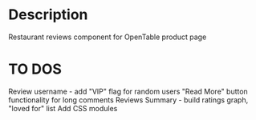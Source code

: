 # Description
Restaurant reviews component for OpenTable product page

# TO DOS
  Review username - add "VIP" flag for random users
  "Read More" button functionality for long comments
  Reviews Summary - build ratings graph, "loved for" list
  Add CSS modules